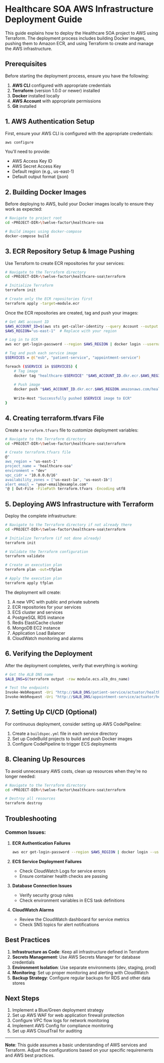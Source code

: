 # Healthcare SOA AWS Infrastructure Deployment Guide

This guide explains how to deploy the Healthcare SOA project to AWS using Terraform. The deployment process includes building Docker images, pushing them to Amazon ECR, and using Terraform to create and manage the AWS infrastructure.

## Prerequisites

Before starting the deployment process, ensure you have the following:

1. **AWS CLI** configured with appropriate credentials
2. **Terraform** (version 1.0.0 or newer) installed
3. **Docker** installed locally
4. **AWS Account** with appropriate permissions
5. **Git** installed

## 1. AWS Authentication Setup

First, ensure your AWS CLI is configured with the appropriate credentials:

```bash
aws configure
```

You'll need to provide:
- AWS Access Key ID
- AWS Secret Access Key
- Default region (e.g., us-east-1)
- Default output format (json)

## 2. Building Docker Images

Before deploying to AWS, build your Docker images locally to ensure they work as expected:

```bash
# Navigate to project root
cd <PROJECT-DIR>\twelve-factor\healthcare-soa

# Build images using docker-compose
docker-compose build
```

## 3. ECR Repository Setup & Image Pushing

Use Terraform to create ECR repositories for your services:

```bash
# Navigate to the Terraform directory
cd <PROJECT-DIR>\twelve-factor\healthcare-soa\terraform

# Initialize Terraform
terraform init

# Create only the ECR repositories first
terraform apply -target=module.ecr
```

Once the ECR repositories are created, tag and push your images:

```bash
# Get AWS account ID
$AWS_ACCOUNT_ID=$(aws sts get-caller-identity --query Account --output text)
$AWS_REGION="us-east-1"  # Replace with your region

# Log in to ECR
aws ecr get-login-password --region $AWS_REGION | docker login --username AWS --password-stdin "$AWS_ACCOUNT_ID.dkr.ecr.$AWS_REGION.amazonaws.com"

# Tag and push each service image
$SERVICES = @("esb", "patient-service", "appointment-service")

foreach ($SERVICE in $SERVICES) {
    # Tag image
    docker tag "healthcare-$SERVICE" "$AWS_ACCOUNT_ID.dkr.ecr.$AWS_REGION.amazonaws.com/healthcare-soa-$SERVICE:latest"
    
    # Push image
    docker push "$AWS_ACCOUNT_ID.dkr.ecr.$AWS_REGION.amazonaws.com/healthcare-soa-$SERVICE:latest"
    
    Write-Host "Successfully pushed $SERVICE image to ECR"
}
```

## 4. Creating terraform.tfvars File

Create a `terraform.tfvars` file to customize deployment variables:

```bash
# Navigate to the Terraform directory
cd <PROJECT-DIR>\twelve-factor\healthcare-soa\terraform

# Create terraform.tfvars file
@"
aws_region = "us-east-1"
project_name = "healthcare-soa"
environment = "dev"
vpc_cidr = "10.0.0.0/16"
availability_zones = ["us-east-1a", "us-east-1b"]
alert_email = "your-email@example.com"
"@ | Out-File -FilePath terraform.tfvars -Encoding utf8
```

## 5. Deploying AWS Infrastructure with Terraform

Deploy the complete infrastructure:

```bash
# Navigate to the Terraform directory if not already there
cd <PROJECT-DIR>\twelve-factor\healthcare-soa\terraform

# Initialize Terraform (if not done already)
terraform init

# Validate the Terraform configuration
terraform validate

# Create an execution plan
terraform plan -out=tfplan

# Apply the execution plan
terraform apply tfplan
```

The deployment will create:
1. A new VPC with public and private subnets
2. ECR repositories for your services
3. ECS cluster and services
4. PostgreSQL RDS instance
5. Redis ElastiCache cluster
6. MongoDB EC2 instance
7. Application Load Balancer
8. CloudWatch monitoring and alarms

## 6. Verifying the Deployment

After the deployment completes, verify that everything is working:

```bash
# Get the ALB DNS name
$ALB_DNS=$(terraform output -raw module.ecs.alb_dns_name)

# Test the endpoints
Invoke-WebRequest -Uri "http://$ALB_DNS/patient-service/actuator/health"
Invoke-WebRequest -Uri "http://$ALB_DNS/appointment-service/actuator/health"
```

## 7. Setting Up CI/CD (Optional)

For continuous deployment, consider setting up AWS CodePipeline:

1. Create a `buildspec.yml` file in each service directory
2. Set up CodeBuild projects to build and push Docker images
3. Configure CodePipeline to trigger ECS deployments

## 8. Cleaning Up Resources

To avoid unnecessary AWS costs, clean up resources when they're no longer needed:

```bash
# Navigate to the Terraform directory
cd <PROJECT-DIR>\twelve-factor\healthcare-soa\terraform

# Destroy all resources
terraform destroy
```

## Troubleshooting

### Common Issues:

1. **ECR Authentication Failures**
   ```bash
   aws ecr get-login-password --region $AWS_REGION | docker login --username AWS --password-stdin "$AWS_ACCOUNT_ID.dkr.ecr.$AWS_REGION.amazonaws.com"
   ```

2. **ECS Service Deployment Failures**
   - Check CloudWatch Logs for service errors
   - Ensure container health checks are passing

3. **Database Connection Issues**
   - Verify security group rules
   - Check environment variables in ECS task definitions

4. **CloudWatch Alarms**
   - Review the CloudWatch dashboard for service metrics
   - Check SNS topics for alert notifications

## Best Practices

1. **Infrastructure as Code**: Keep all infrastructure defined in Terraform
2. **Secrets Management**: Use AWS Secrets Manager for database credentials
3. **Environment Isolation**: Use separate environments (dev, staging, prod)
4. **Monitoring**: Set up proper monitoring and alerting with CloudWatch
5. **Backup Strategy**: Configure regular backups for RDS and other data stores

## Next Steps

1. Implement a Blue/Green deployment strategy
2. Set up AWS WAF for web application firewall protection
3. Configure VPC flow logs for network monitoring
4. Implement AWS Config for compliance monitoring
5. Set up AWS CloudTrail for auditing

---

**Note**: This guide assumes a basic understanding of AWS services and Terraform. Adjust the configurations based on your specific requirements and AWS best practices.
